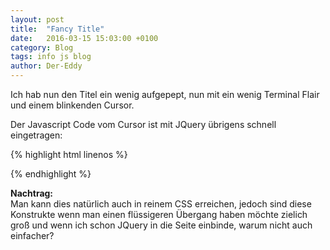 ```yaml
---
layout: post
title:  "Fancy Title"
date:   2016-03-15 15:03:00 +0100
category: Blog
tags: info js blog
author: Der-Eddy
---
```

Ich hab nun den Titel ein wenig aufgepept, nun mit ein wenig Terminal Flair und einem blinkenden Cursor.

Der Javascript Code vom Cursor ist mit JQuery übrigens schnell eingetragen:

{% highlight html linenos %}
<script>
    function cursorAnimation() {
                $('#cursor').animate({
                    opacity: 0
                }, 'slow', 'swing').animate({
                    opacity: 1
                }, 'slow', 'swing');
            }
    setInterval ('cursorAnimation()', 600);
</script>
{% endhighlight %}

**Nachtrag:**  
Man kann dies natürlich auch in reinem CSS erreichen, jedoch sind diese Konstrukte wenn man einen flüssigeren Übergang haben möchte zielich groß und wenn ich schon JQuery in die Seite einbinde, warum nicht auch einfacher?
